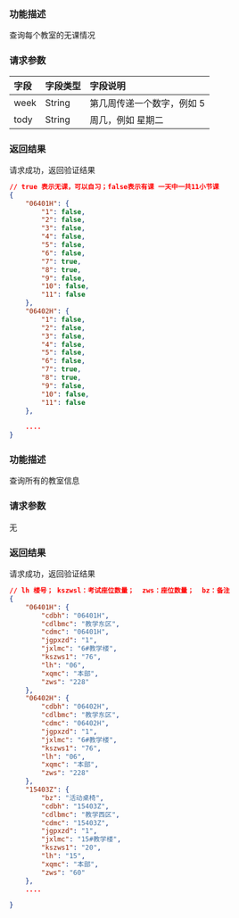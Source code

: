 ### 功能描述

查询每个教室的无课情况

<d-req-title title="每个教室的无课情况" http_methods="GET" url="https://miniapp.zb2l3.com/studyroom"></d-req-title>

### 请求参数

| 字段  | 字段类型 | 字段说明          |
| :---- | :------- | :---------------- |
| week | String   | 第几周传递一个数字，例如 5 |
| tody | String   | 周几，例如 星期二 |

### 返回结果

<d-rep-status status_code="200" status_des="OK"/> 请求成功，返回验证结果

```json
// true 表示无课，可以自习；false表示有课 一天中一共11小节课
{
    "06401H": {
        "1": false,
        "2": false,
        "3": false,
        "4": false,
        "5": false,
        "6": false,
        "7": true,
        "8": true,
        "9": false,
        "10": false,
        "11": false
    },
    "06402H": {
        "1": false,
        "2": false,
        "3": false,
        "4": false,
        "5": false,
        "6": false,
        "7": true,
        "8": true,
        "9": false,
        "10": false,
        "11": false
    },

    ....
}
```


### 功能描述

查询所有的教室信息

<d-req-title title="查询所有的教室信息" http_methods="GET" url="https://miniapp.zb2l3.com/studyroom/classroomlist"></d-req-title>

### 请求参数

无

### 返回结果

<d-rep-status status_code="200" status_des="OK"/> 请求成功，返回验证结果

```json
// lh 楼号； kszwsl：考试座位数量；  zws：座位数量；  bz：备注   
{
    "06401H": {
        "cdbh": "06401H",
        "cdlbmc": "教学东区",
        "cdmc": "06401H",
        "jgpxzd": "1",
        "jxlmc": "6#教学楼",
        "kszws1": "76",
        "lh": "06",
        "xqmc": "本部",
        "zws": "228"
    },
    "06402H": {
        "cdbh": "06402H",
        "cdlbmc": "教学东区",
        "cdmc": "06402H",
        "jgpxzd": "1",
        "jxlmc": "6#教学楼",
        "kszws1": "76",
        "lh": "06",
        "xqmc": "本部",
        "zws": "228"
    },
    "15403Z": {
        "bz": "活动桌椅",
        "cdbh": "15403Z",
        "cdlbmc": "教学西区",
        "cdmc": "15403Z",
        "jgpxzd": "1",
        "jxlmc": "15#教学楼",
        "kszws1": "20",
        "lh": "15",
        "xqmc": "本部",
        "zws": "60"
    },
    ....

}
```